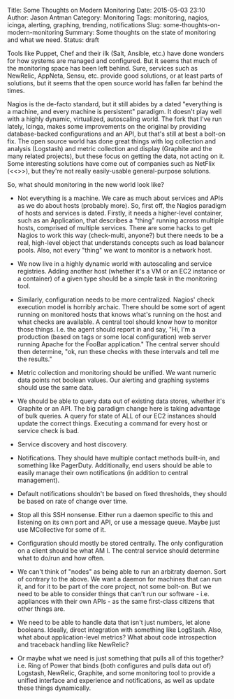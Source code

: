 Title: Some Thoughts on Modern Monitoring
Date: 2015-05-03 23:10
Author: Jason Antman
Category: Monitoring
Tags: monitoring, nagios, icinga, alerting, graphing, trending, notifications
Slug: some-thoughts-on-modern-monitoring
Summary: Some thoughts on the state of monitoring and what we need.
Status: draft

Tools like Puppet, Chef and their ilk (Salt, Ansible, etc.) have done wonders for how systems are
managed and configured. But it seems that much of the monitoring space has been left behind. Sure,
services such as NewRelic, AppNeta, Sensu, etc. provide good solutions, or at least parts of solutions,
but it seems that the open source world has fallen far behind the times.

Nagios is the de-facto standard, but it still abides by a dated "everything is a machine, and every machine
is persistent" paradigm. It doesn't play well with a highly dynamic, virtualized, autoscaling world. The fork
that I've run lately, Icinga, makes some improvements on the original by providing database-backed configurations
and an API, but that's still at best a bolt-on fix. The open source world has done great things with log
collection and analysis (Logstash) and metric collection and display (Graphite and the many related projects),
but these focus on getting the data, not acting on it. Some interesting solutions have come out of companies
such as NetFlix (<<<links>>>), but they're not really easily-usable general-purpose solutions.

So, what should monitoring in the new world look like?

- Not everything is a machine. We care as much about services and APIs as we do about hosts (probably more).
So, first off, the Nagios paradigm of hosts and services is dated. Firstly, it needs a higher-level container,
such as an Application, that describes a "thing" running across multiple hosts, comprised of multiple services.
There are some hacks to get Nagios to work this way (check-multi, anyone?) but there needs to be a real, high-level
object that understands concepts such as load balancer pools. Also, not every "thing" we want to monitor is a
network host.
- We now live in a highly dynamic world with autoscaling and service registries. Adding another host (whether it's
a VM or an EC2 instance or a container) of a given type should be a simple task in the monitoring tool.
- Similarly, configuration needs to be more centralized. Nagios' check execution model is horribly archaic. There should
be some sort of agent running on monitored hosts that knows what's running on the host and what checks are available. A
central tool should know how to monitor those things. I.e. the agent should report in and say, "Hi, I'm a production
(based on tags or some local configuration) web server running Apache for the FooBar application." The central server
should then determine, "ok, run these checks with these intervals and tell me the results."
- Metric collection and monitoring should be unified. We want numeric data points not boolean values. Our alerting and
graphing systems should use the same data.
- We should be able to query data out of existing data stores, whether it's Graphite or an API. The big paradigm change
here is taking advantage of bulk queries. A query for state of ALL of our EC2 instances should update the correct things.
Executing a command for every host or service check is bad.
- Service discovery and host discovery.
- Notifications. They should have multiple contact methods built-in, and something like PagerDuty. Additionally, end users
should be able to easily manage their own notifications (in addition to central management).
- Default notifications shouldn't be based on fixed thresholds, they should be based on rate of change over time.
- Stop all this SSH nonsense. Either run a daemon specific to this and listening on its own port and API, or use a message
queue. Maybe just use MCollective for some of it.
- Configuration should mostly be stored centrally. The only configuration on a client should be what AM I. The central
service should determine what to do/run and how often.
- We can't think of "nodes" as being able to run an arbitraty daemon. Sort of contrary to the above. We want a daemon
for machines that can run it, and for it to be part of the core project, not some bolt-on. But we need to be able to consider
things that can't run our software - i.e. appliances with their own APIs - as the same first-class citizens that other
things are.
- We need to be able to handle data that isn't just numbers, let alone booleans. Ideally, direct integration with something
like LogStash. Also, what about application-level metrics? What about code introspection and traceback handling like NewRelic?

- Or maybe what we need is just something that pulls all of this together? i.e. Ring of Power that binds (both configures and
pulls data out of) Logstash, NewRelic, Graphite, and some monitoring tool to provide a unified interface and experience and
notifications, as well as update these things dynamically.

